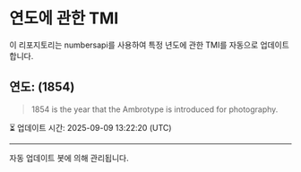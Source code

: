 
# 연도에 관한 TMI

이 리포지토리는 numbersapi를 사용하여 특정 년도에 관한 TMI를 자동으로 업데이트합니다.

## 연도: (1854)
> 1854 is the year that the Ambrotype is introduced for photography.

⏳ 업데이트 시간: 2025-09-09 13:22:20 (UTC)

---
자동 업데이트 봇에 의해 관리됩니다.
